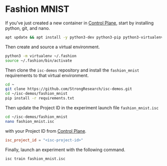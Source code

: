 # Fashion MNIST
If you've just created a new container in [Control Plane](https://cp.strongcompute.ai/), start by installing python, git, and nano.
```bash
apt update && apt install -y python3-dev python3-pip python3-virtualenv git nano
```
Then create and source a virtual environment. 
```bash
python3 -m virtualenv ~/.fashion
source ~/.fashion/bin/activate
```
Then clone the `isc-demos` repository and install the `fashion_mnist` requirements to that virtual environment.
```bash
cd ~
git clone https://github.com/StrongResearch/isc-demos.git
cd ~/isc-demos/fashion_mnist
pip install -r requirements.txt
```
Then update the Project ID in the experiment launch file `fashion_mnist.isc`
```bash
cd ~/isc-demos/fashion_mnist
nano fashion_mnist.isc
```
with your Project ID from [Control Plane](https://cp.strongcompute.ai/).
```toml
isc_project_id = "<isc-project-id>"
```
Finally, launch an experiment with the following command.
```bash
isc train fashion_mnist.isc
```
